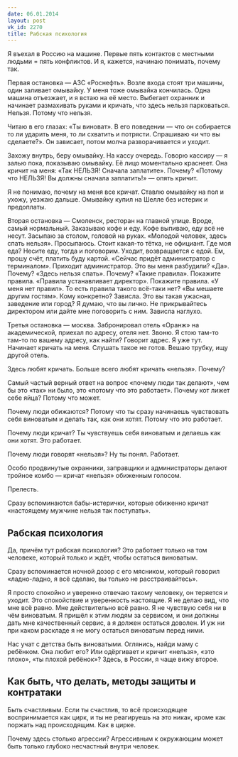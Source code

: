 ```yaml
---
date: 06.01.2014
layout: post
vk_id: 2270
title: Рабская психология
---
```


Я въехал в Россию на машине. Первые пять контактов с местными людьми = пять конфликтов. И я, кажется, начинаю понимать, почему так.

Первая остановка — АЗС «Роснефть». Возле входа стоят три машины, один заливает омывайку. У меня тоже омывайка кончилась. Одна машина отъезжает, и я встаю на её место. Выбегает охранник и начинает размахивать руками и кричать, что здесь нельзя парковаться. Нельзя. Потому что нельзя.

Читаю в его глазах: «Ты виноват». В его поведении — что он собирается то ли ударить меня, то ли схватить и потрясти. Спрашиваю «и что вы сделаете?». Он зависает, потом молча разворачивается и уходит.

Захожу внутрь, беру омывайку. На кассу очередь. Говорю кассиру — я залью пока, показываю омывайку. Её лицо моментально краснеет. Она кричит на меня: «Так НЕЛЬЗЯ&#33; Сначала заплатите». Почему? «Потому что НЕЛЬЗЯ&#33; Вы должны сначала заплатить&#33;» — опять кричит.

Я не понимаю, почему на меня все кричат. Ставлю омывайку на пол и ухожу, уезжаю дальше. Омывайку купил на Шелле без истерик и предоплаты.

Вторая остановка — Смоленск, ресторан на главной улице. Вроде, самый нормальный. Заказываю кофе и еду. Кофе выпиваю, еду всё не несут. Засыпаю за столом, головой на руках. «Молодой человек, здесь спать нельзя». Просыпаюсь. Стоит какая-то тётка, не официант. Где моя еда? Несите еду, тогда и поговорим. Уходит, возвращается с едой. Ем, прошу счёт, платить буду картой. «Сейчас придёт администратор с терминалом». Приходит администратор. Это вы меня разбудили? «Да». Почему? «Здесь нельзя спать». Почему? «Такие правила». Покажите правила. «Правила устанавливает директор». Покажите правила. «У меня нет правил». То есть правила такого всё-таки нет? «Вы мешаете другим гостям». Кому конкретно? Зависла. Это вы такая ужасная, заведение или город? Я думаю, что вы лично. Не прикрывайтесь директором или дайте мне поговорить с ним. Зависла наглухо.

Третья остановка — москва. Забронировал отель «Оранж» на академической, приехал по адресу, отеля нет. Звоню. Я стою там-то там-то по вашему адресу, как найти? Говорит адрес. Я уже тут. Начинает кричать на меня. Слушать такое не готов. Вешаю трубку, ищу другой отель.

Здесь любят кричать. Больше всего любят кричать «нельзя». Почему?

Самый частый верный ответ на вопрос «почему люди так делают», чем бы это «так» ни было, это «потому что это работает». Почему кот лижет себе яйца? Потому что может.

Почему люди обижаются? Потому что ты сразу начинаешь чувствовать себя виноватым и делать так, как они хотят. Потому что это работает.

Почему люди кричат? Ты чувствуешь себя виноватым и делаешь как они хотят. Это работает.

Почему люди говорят «нельзя»? Ну ты понял. Работает.

Особо продвинутые охранники, заправщики и администраторы делают тройное комбо — кричат «нельзя» обиженным голосом.

Прелесть.

Сразу вспоминаются бабы-истерички, которые обиженно кричат «настоящему мужчине нельзя так поступать».

## Рабская психология

Да, причём тут рабская психология? Это работает только на том человеке, который только и ждёт, чтобы остаться виноватым.

Сразу вспоминается ночной дозор с его мясником, который говорил «ладно-ладно, я всё сделаю, вы только не расстраивайтесь».

Я просто спокойно и уверенно отвечаю такому человеку, он теряется и уходит. Это спокойствие и уверенность настоящие. Я не делаю вид, что мне всё равно. Мне действительно всё равно. Я не чувствую себя ни в чём виноватым. Я пришёл к этим людям за сервисом, и они должны дать мне качественный сервис, а я должен остаться доволен. И уж ни при каком раскладе я не могу остаться виноватым перед ними.

Нас учат с детства быть виноватыми. Оглянись, найди маму с ребёнком. Она любит его? Или одёргивает и кричит «нельзя», «это плохо», «ты плохой ребёнок»? Здесь, в России, я чаще вижу второе.

## Как быть, что делать, методы защиты и контратаки

Быть счастливым. Если ты счастлив, то всё происходящее воспринимается как цирк, и ты не реагируешь на это никак, кроме как поржать над происходящим. Как в цирке.

Почему здесь столько агрессии? Агрессивным к окружающим может быть только глубоко несчастный внутри человек.
